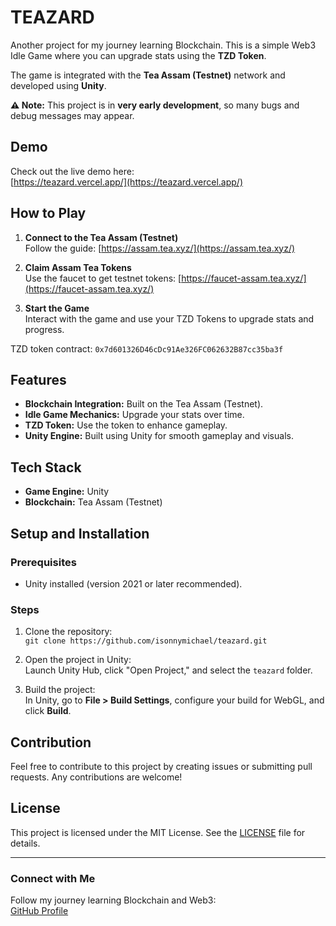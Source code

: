 # TEAZARD

Another project for my journey learning Blockchain. This is a simple Web3 Idle Game where you can upgrade stats using the **TZD Token**.

The game is integrated with the **Tea Assam (Testnet)** network and developed using **Unity**.

**⚠ Note:** This project is in **very early development**, so many bugs and debug messages may appear.

## Demo

Check out the live demo here:  
[https://teazard.vercel.app/](https://teazard.vercel.app/)

## How to Play

1. **Connect to the Tea Assam (Testnet)**  
   Follow the guide: [https://assam.tea.xyz/](https://assam.tea.xyz/)

2. **Claim Assam Tea Tokens**  
   Use the faucet to get testnet tokens: [https://faucet-assam.tea.xyz/](https://faucet-assam.tea.xyz/)

3. **Start the Game**  
   Interact with the game and use your TZD Tokens to upgrade stats and progress.

TZD token contract: `0x7d601326D46cDc91Ae326FC062632B87cc35ba3f`

## Features

- **Blockchain Integration:** Built on the Tea Assam (Testnet).  
- **Idle Game Mechanics:** Upgrade your stats over time.  
- **TZD Token:** Use the token to enhance gameplay.  
- **Unity Engine:** Built using Unity for smooth gameplay and visuals.

## Tech Stack

- **Game Engine:** Unity  
- **Blockchain:** Tea Assam (Testnet)  

## Setup and Installation

### Prerequisites

- Unity installed (version 2021 or later recommended).

### Steps

1. Clone the repository:  
   `git clone https://github.com/isonnymichael/teazard.git`

2. Open the project in Unity:  
   Launch Unity Hub, click "Open Project," and select the `teazard` folder.

3. Build the project:  
   In Unity, go to **File > Build Settings**, configure your build for WebGL, and click **Build**.

## Contribution

Feel free to contribute to this project by creating issues or submitting pull requests. Any contributions are welcome!

## License

This project is licensed under the MIT License. See the [LICENSE](LICENSE) file for details.

---

### Connect with Me

Follow my journey learning Blockchain and Web3:  
[GitHub Profile](https://github.com/isonnymichael)
